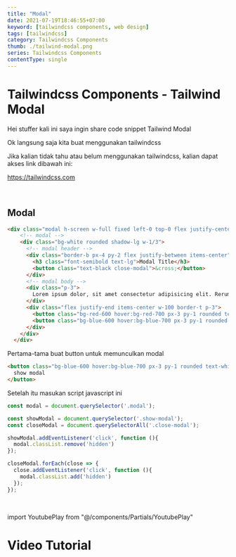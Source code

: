 ```yaml
---
title: "Modal"
date: 2021-07-19T18:46:55+07:00
keyword: [tailwindcss components, web design]
tags: [tailwindcss]
category: Tailwindcss Components
thumb: ./tailwind-modal.png
series: Tailwindcss Components
contentType: single
---
```


# Tailwindcss Components - Tailwind Modal

Hei stuffer kali ini saya ingin share code snippet Tailwind Modal

Ok langsung saja kita buat menggunakan tailwindcss

Jika kalian tidak tahu atau belum menggunakan tailwindcss, kalian dapat akses link dibawah ini:

https://tailwindcss.com

<br/>

## Modal
```html
<div class="modal h-screen w-full fixed left-0 top-0 flex justify-center items-center bg-black bg-opacity-50 hidden">
    <!-- modal -->
    <div class="bg-white rounded shadow-lg w-1/3">
      <!-- modal header -->
      <div class="border-b px-4 py-2 flex justify-between items-center">
        <h3 class="font-semibold text-lg">Modal Title</h3>
        <button class="text-black close-modal">&cross;</button>
      </div>
      <!-- modal body -->
      <div class="p-3">
        Lorem ipsum dolor, sit amet consectetur adipisicing elit. Rerum, delectus cumque fugiat nemo ducimus quae deserunt cupiditate sapiente incidunt aut accusantium dolore assumenda vitae similique, exercitationem voluptatum praesentium laboriosam nam.
      </div>
      <div class="flex justify-end items-center w-100 border-t p-3">
        <button class="bg-red-600 hover:bg-red-700 px-3 py-1 rounded text-white mr-1 close-modal">Cancel</button>
        <button class="bg-blue-600 hover:bg-blue-700 px-3 py-1 rounded text-white">Oke</button>
      </div>
    </div>
  </div>
```
Pertama-tama buat button untuk memunculkan modal
```html
<button class="bg-blue-600 hover:bg-blue-700 px-3 py-1 rounded text-white m-5 show-modal">
  show modal
</button>
```

Setelah itu masukan script javascript ini
```js
const modal = document.querySelector('.modal');

const showModal = document.querySelector('.show-modal');
const closeModal = document.querySelectorAll('.close-modal');

showModal.addEventListener('click', function (){
  modal.classList.remove('hidden')
});

closeModal.forEach(close => {
  close.addEventListener('click', function (){
    modal.classList.add('hidden')
  });
});
```

<br/>

import YoutubePlay from "@/components/Partials/YoutubePlay"

# Video Tutorial
<YoutubePlay id="Vlllw3vnP5Q"/>
